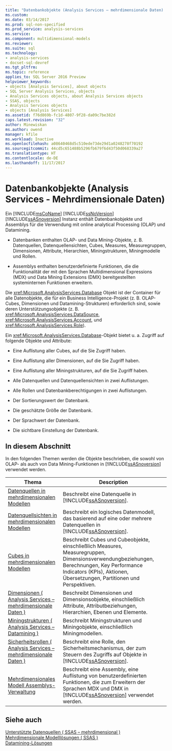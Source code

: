 ```yaml
---
title: "Datenbankobjekte (Analysis Services – mehrdimensionale Daten) | Microsoft Docs"
ms.custom: 
ms.date: 03/14/2017
ms.prod: sql-non-specified
ms.prod_service: analysis-services
ms.service: 
ms.component: multidimensional-models
ms.reviewer: 
ms.suite: sql
ms.technology:
- analysis-services
- docset-sql-devref
ms.tgt_pltfrm: 
ms.topic: reference
applies_to: SQL Server 2016 Preview
helpviewer_keywords:
- objects [Analysis Services], about objects
- SQL Server Analysis Services, objects
- Analysis Services objects, about Analysis Services objects
- SSAS, objects
- Analysis Services objects
- objects [Analysis Services]
ms.assetid: f76d869b-fc1d-4807-9f28-da09c7be382d
caps.latest.revision: "32"
author: Minewiskan
ms.author: owend
manager: kfile
ms.workload: Inactive
ms.openlocfilehash: a08640468d5c510ede73de29d1a0248278f70192
ms.sourcegitcommit: 44cd5c651488b5296fb679f6d43f50d068339a27
ms.translationtype: HT
ms.contentlocale: de-DE
ms.lasthandoff: 11/17/2017
---
```

# <a name="database-objects-analysis-services---multidimensional-data"></a>Datenbankobjekte (Analysis Services - Mehrdimensionale Daten)
  Ein [!INCLUDE[msCoName](../../../includes/msconame-md.md)] [!INCLUDE[ssNoVersion](../../../includes/ssnoversion-md.md)] [!INCLUDE[ssASnoversion](../../../includes/ssasnoversion-md.md)] Instanz enthält Datenbankobjekte und Assemblys für die Verwendung mit online analytical Processing (OLAP) und Datamining.  
  
-   Datenbanken enthalten OLAP- und Data Mining-Objekte, z.&#160;B. Datenquellen, Datenquellensichten, Cubes, Measures, Measuregruppen, Dimensionen, Attribute, Hierarchien, Miningstrukturen, Miningmodelle und Rollen.  
  
-   Assemblys enthalten benutzerdefinierte Funktionen, die die Funktionalität der mit den Sprachen Multidimensional Expressions (MDX) und Data Mining Extensions (DMX) bereitgestellten systeminternen Funktionen erweitern.  
  
 Die <xref:Microsoft.AnalysisServices.Database> Objekt ist der Container für alle Datenobjekte, die für ein Business Intelligence-Projekt (z. B. OLAP-Cubes, Dimensionen und Datamining-Strukturen) erforderlich sind, sowie deren Unterstützungsobjekte (z. B. <xref:Microsoft.AnalysisServices.DataSource>, <xref:Microsoft.AnalysisServices.Account>, und <xref:Microsoft.AnalysisServices.Role>).  
  
 Ein <xref:Microsoft.AnalysisServices.Database>-Objekt bietet u. a. Zugriff auf folgende Objekte und Attribute:  
  
-   Eine Auflistung aller Cubes, auf die Sie Zugriff haben.  
  
-   Eine Auflistung aller Dimensionen, auf die Sie Zugriff haben.  
  
-   Eine Auflistung aller Miningstrukturen, auf die Sie Zugriff haben.  
  
-   Alle Datenquellen und Datenquellensichten in zwei Auflistungen.  
  
-   Alle Rollen und Datenbankberechtigungen in zwei Auflistungen.  
  
-   Der Sortierungswert der Datenbank.  
  
-   Die geschätzte Größe der Datenbank.  
  
-   Der Sprachwert der Datenbank.  
  
-   Die sichtbare Einstellung der Datenbank.  
  
## <a name="in-this-section"></a>In diesem Abschnitt  
 In den folgenden Themen werden die Objekte beschrieben, die sowohl von OLAP- als auch von Data Mining-Funktionen in [!INCLUDE[ssASnoversion](../../../includes/ssasnoversion-md.md)] verwendet werden.  
  
|Thema|Description|  
|-----------|-----------------|  
|[Datenquellen in mehrdimensionalen Modellen](../../../analysis-services/multidimensional-models/data-sources-in-multidimensional-models.md)|Beschreibt eine Datenquelle in [!INCLUDE[ssASnoversion](../../../includes/ssasnoversion-md.md)].|  
|[Datenquellsichten in mehrdimensionalen Modellen](../../../analysis-services/multidimensional-models/data-source-views-in-multidimensional-models.md)|Beschreibt ein logisches Datenmodell, das basierend auf eine oder mehrere Datenquellen in [!INCLUDE[ssASnoversion](../../../includes/ssasnoversion-md.md)].|  
|[Cubes in mehrdimensionalen Modellen](../../../analysis-services/multidimensional-models/cubes-in-multidimensional-models.md)|Beschreibt Cubes und Cubeobjekte, einschließlich Measures, Measuregruppen, Dimensionsverwendungbeziehungen, Berechnungen, Key Performance Indicators (KPIs), Aktionen, Übersetzungen, Partitionen und Perspektiven.|  
|[Dimensionen &#40; Analysis Services – mehrdimensionale Daten &#41;](../../../analysis-services/multidimensional-models-olap-logical-dimension-objects/dimensions-analysis-services-multidimensional-data.md)|Beschreibt Dimensionen und Dimensionsobjekte, einschließlich Attribute, Attributbeziehungen, Hierarchien, Ebenen und Elemente.|  
|[Miningstrukturen &#40; Analysis Services – Datamining &#41;](../../../analysis-services/data-mining/mining-structures-analysis-services-data-mining.md)|Beschreibt Miningstrukturen und Miningobjekte, einschließlich Miningmodellen.|  
|[Sicherheitsrollen &#40; Analysis Services – mehrdimensionale Daten &#41;](../../../analysis-services/multidimensional-models/olap-logical/security-roles-analysis-services-multidimensional-data.md)|Beschreibt eine Rolle, den Sicherheitsmechanismus, der zum Steuern des Zugriffs auf Objekte in [!INCLUDE[ssASnoversion](../../../includes/ssasnoversion-md.md)].|  
|[Mehrdimensionales Modell Assemblys-Verwaltung](../../../analysis-services/multidimensional-models/multidimensional-model-assemblies-management.md)|Beschreibt eine Assembly, eine Auflistung von benutzerdefinierten Funktionen, die zum Erweitern der Sprachen MDX und DMX in [!INCLUDE[ssASnoversion](../../../includes/ssasnoversion-md.md)] verwendet werden.|  
  
## <a name="see-also"></a>Siehe auch  
 [Unterstützte Datenquellen &#40; SSAS – mehrdimensional &#41;](../../../analysis-services/multidimensional-models/supported-data-sources-ssas-multidimensional.md)   
 [Mehrdimensionale Modelllösungen &#40; SSAS &#41;](../../../analysis-services/multidimensional-models/multidimensional-model-solutions-ssas.md)   
 [Datamining-Lösungen](../../../analysis-services/data-mining/data-mining-solutions.md)  
  
  
